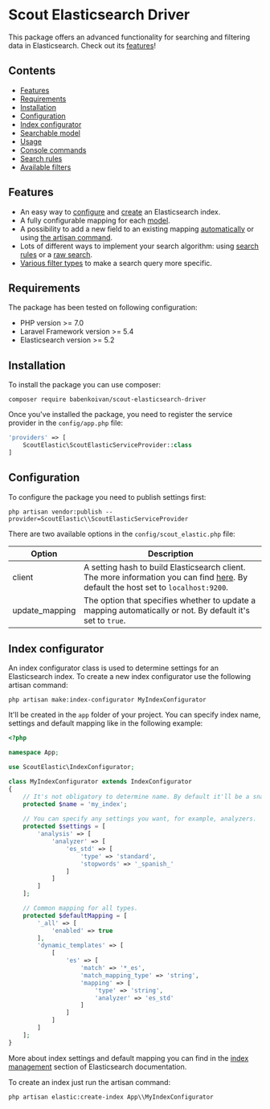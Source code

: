 # Scout Elasticsearch Driver

This package offers an advanced functionality for searching and filtering data in Elasticsearch.
Check out its [features](#features)!

## Contents

* [Features](#features)
* [Requirements](#requirements)
* [Installation](#installation)
* [Configuration](#configuration)
* [Index configurator](#index-configurator)
* [Searchable model](#searchable-model)
* [Usage](#usage)
* [Console commands](#console-commands)
* [Search rules](#search-rules)
* [Available filters](#available-filters)

## Features

* An easy way to [configure](#index-configurator) and [create](#console-commands) an Elasticsearch index.
* A fully configurable mapping for each [model](#searchable-model).
* A possibility to add a new field to an existing mapping [automatically](#installation) or using [the artisan command](#console-commands).
* Lots of different ways to implement your search algorithm: using [search rules](#search-rules) or a [raw search](#usage).
* [Various filter types](#available-filters) to make a search query more specific.

## Requirements

The package has been tested on following configuration: 

* PHP version &gt;= 7.0
* Laravel Framework version &gt;= 5.4
* Elasticsearch version &gt;= 5.2

## Installation

To install the package you can use composer:

```
composer require babenkoivan/scout-elasticsearch-driver
```

Once you've installed the package, you need to register the service provider in the `config/app.php` file:

```php
'providers' => [
    ScoutElastic\ScoutElasticServiceProvider::class    
]
``` 

## Configuration

To configure the package you need to publish settings first:

```
php artisan vendor:publish --provider=ScoutElastic\\ScoutElasticServiceProvider
```

There are two available options in the `config/scout_elastic.php` file:

Option | Description
--- | ---
client | A setting hash to build Elasticsearch client. The more information you can find [here](https://www.elastic.co/guide/en/elasticsearch/client/php-api/current/_configuration.html#_building_the_client_from_a_configuration_hash). By default the host set to `localhost:9200`.
update_mapping | The option that specifies whether to update a mapping automatically or not. By default it's set to `true`.

## Index configurator

An index configurator class is used to determine settings for an Elasticsearch index.
To create a new index configurator use the following artisan command:

```
php artisan make:index-configurator MyIndexConfigurator
```

It'll be created in the `app` folder of your project. 
You can specify index name, settings and default mapping like in the following example:

```php
<?php

namespace App;

use ScoutElastic\IndexConfigurator;

class MyIndexConfigurator extends IndexConfigurator
{
    // It's not obligatory to determine name. By default it'll be a snaked class name without `IndexConfigurator` part.
    protected $name = 'my_index';  
    
    // You can specify any settings you want, for example, analyzers. 
    protected $settings = [
        'analysis' => [
            'analyzer' => [
                'es_std' => [
                    'type' => 'standard',
                    'stopwords' => '_spanish_'
                ]
            ]    
        ]
    ];

    // Common mapping for all types.
    protected $defaultMapping = [
        '_all' => [
            'enabled' => true
        ],
        'dynamic_templates' => [
            [
                'es' => [
                    'match' => '*_es',
                    'match_mapping_type' => 'string',
                    'mapping' => [
                        'type' => 'string',
                        'analyzer' => 'es_std'
                    ]
                ]    
            ]
        ]
    ];
}
```

More about index settings and default mapping you can find in the [index management](https://www.elastic.co/guide/en/elasticsearch/guide/current/index-management.html) section of Elasticsearch documentation.

To create an index just run the artisan command:
 
```
php artisan elastic:create-index App\\MyIndexConfigurator
```